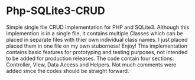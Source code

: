 # Php-SQLite3-CRUD
Simple single file CRUD implementation for PHP and SQLite3. Although this implemention is in a single file, it contains multiple Classes which can be placed in separate files with thier own individual class names. I just placed placed them in one file on my own stuborness! Enjoy! This implementation contains basic features for prototyping and testing purposes, not intended to be added for production releases. The code contain four sections: Controller, View, Data Access and Helpers. Not much comments were added since the codes should be straight forward.

